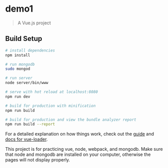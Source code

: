 # demo1

> A Vue.js project

## Build Setup

``` bash
# install dependencies
npm install

# run mongodb
sudo mongod

# run server
node server/bin/www

# serve with hot reload at localhost:8080
npm run dev

# build for production with minification
npm run build

# build for production and view the bundle analyzer report
npm run build --report
```

For a detailed explanation on how things work, check out the [guide](http://vuejs-templates.github.io/webpack/) and [docs for vue-loader](http://vuejs.github.io/vue-loader).

This project is for practicing vue, node, webpack, and mongodb. Make sure that node and mongodb are installed on your computer, otherwise the pages will not display properly.
